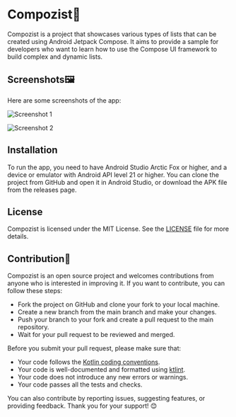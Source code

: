 # Compozist🚀

Compozist is a project that showcases various types of lists that can be created using Android Jetpack Compose. It aims to provide a sample for developers who want to learn how to use the Compose UI framework to build complex and dynamic lists.

## Screenshots🖼️
Here are some screenshots of the app:

![Screenshot 1](image_url_1)

![Screenshot 2](image_url_2)

## Installation

To run the app, you need to have Android Studio Arctic Fox or higher, and a device or emulator with Android API level 21 or higher. You can clone the project from GitHub and open it in Android Studio, or download the APK file from the releases page.

## License

Compozist is licensed under the MIT License. See the [LICENSE](license_url) file for more details.

## Contribution🤝
Compozist is an open source project and welcomes contributions from anyone who is interested in improving it. If you want to contribute, you can follow these steps:

- Fork the project on GitHub and clone your fork to your local machine.
- Create a new branch from the main branch and make your changes.
- Push your branch to your fork and create a pull request to the main repository.
- Wait for your pull request to be reviewed and merged.

Before you submit your pull request, please make sure that:

- Your code follows the [Kotlin coding conventions](https://kotlinlang.org/docs/coding-conventions.html).
- Your code is well-documented and formatted using [ktlint](https://github.com/pinterest/ktlint).
- Your code does not introduce any new errors or warnings.
- Your code passes all the tests and checks.

You can also contribute by reporting issues, suggesting features, or providing feedback. Thank you for your support! 😊
